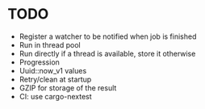 # TODO

- Register a watcher to be notified when job is finished
- Run in thread pool
- Run directly if a thread is available, store it otherwise
- Progression
- Uuid::now_v1 values
- Retry/clean at startup
- GZIP for storage of the result
- CI: use cargo-nextest
